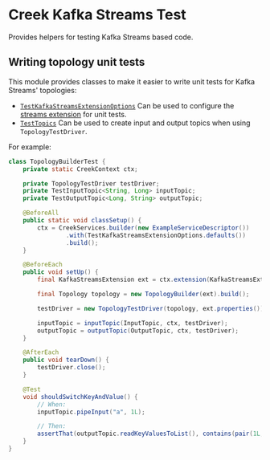 # Creek Kafka Streams Test

Provides helpers for testing Kafka Streams based code.

## Writing topology unit tests

This module provides classes to make it easier to write unit tests for Kafka Streams' topologies:

* [`TestKafkaStreamsExtensionOptions`](src/main/java/org/creek/api/kafka/streams/test/TestKafkaStreamsExtensionOptions.java)
  Can be used to configure the [streams extension](../streams-extension) for unit tests. 
* [`TestTopics`](src/main/java/org/creek/api/kafka/streams/test/TestTopics.java)
  Can be used to create input and output topics when using `TopologyTestDriver`.

For example:

```java
class TopologyBuilderTest {
    private static CreekContext ctx;

    private TopologyTestDriver testDriver;
    private TestInputTopic<String, Long> inputTopic;
    private TestOutputTopic<Long, String> outputTopic;

    @BeforeAll
    public static void classSetup() {
        ctx = CreekServices.builder(new ExampleServiceDescriptor())
                .with(TestKafkaStreamsExtensionOptions.defaults())
                .build();
    }

    @BeforeEach
    public void setUp() {
        final KafkaStreamsExtension ext = ctx.extension(KafkaStreamsExtension.class);

        final Topology topology = new TopologyBuilder(ext).build();

        testDriver = new TopologyTestDriver(topology, ext.properties());

        inputTopic = inputTopic(InputTopic, ctx, testDriver);
        outputTopic = outputTopic(OutputTopic, ctx, testDriver);
    }

    @AfterEach
    public void tearDown() {
        testDriver.close();
    }

    @Test
    void shouldSwitchKeyAndValue() {
        // When:
        inputTopic.pipeInput("a", 1L);

        // Then:
        assertThat(outputTopic.readKeyValuesToList(), contains(pair(1L, "a")));
    }
}
```